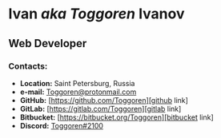 # Ivan *aka Toggoren* Ivanov

## Web Developer

### Contacts:

* **Location:** Saint Petersburg, Russia
* **e-mail:** [Toggoren@protonmail.com][email link]
* **GitHub:** [https://github.com/Toggoren][github link]
* **GitLab:** [https://gitlab.com/Toggoren][gitlab link]
* **Bitbucket:** [https://bitbucket.org/Toggoren][bitbucket link]
* **Discord:** [Toggoren#2100][discord link]

[email link]: mailto:Toggoren@protonmailcom?subject=&#x5B;&#x6A;&#x6F;&#x62;&#x20;&#x6F;&#x66;&#x66;&#x65;&#x72;&#x5D;&#160;
[github link]: https://github.com/Toggoren
[gitlab link]: https://gitlab.com/Toggoren
[bitbucket link]: https://bitbucket.org/Toggoren
[discord link]: https://discordapp.com/users/926827854216437800
